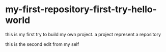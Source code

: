 # my-first-repository-first-try-hello-world
this is my first try to build my own project. a project represent a repository


this is the second edit from my self
